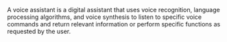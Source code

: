 A voice assistant is a digital assistant that uses voice recognition, language processing algorithms, and voice synthesis to listen to specific voice commands and return relevant information or perform specific functions as requested by the user. 

